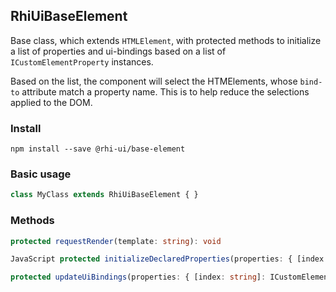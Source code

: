 ## RhiUiBaseElement
Base class, which extends `HTMLElement`, with protected methods to initialize a list of properties and ui-bindings
based on a list of `ICustomElementProperty` instances.

Based on the list, the component will select the HTMElements, whose `bind-to` attribute match a property name.
This is to help reduce the selections applied to the DOM. 

### Install
`npm install --save @rhi-ui/base-element`

### Basic usage

```JavaScript
class MyClass extends RhiUiBaseElement { }
```

### Methods

```TypeScript
protected requestRender(template: string): void
```

```TypeScript
JavaScript protected initializeDeclaredProperties(properties: { [index: string]: ICustomElementProperty }): void
```

```TypeScript
protected updateUiBindings(properties: { [index: string]: ICustomElementProperty }): void
```